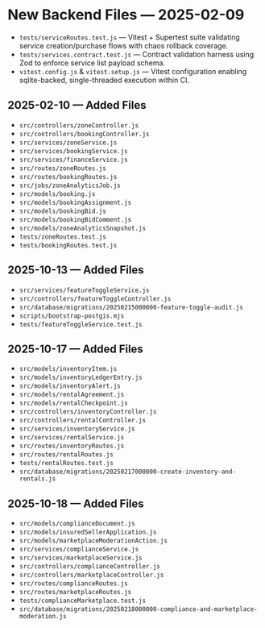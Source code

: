 # New Backend Files — 2025-02-09

- `tests/serviceRoutes.test.js` — Vitest + Supertest suite validating service creation/purchase flows with chaos rollback coverage.
- `tests/services.contract.test.js` — Contract validation harness using Zod to enforce service list payload schema.
- `vitest.config.js` & `vitest.setup.js` — Vitest configuration enabling sqlite-backed, single-threaded execution within CI.
## 2025-02-10 — Added Files
- `src/controllers/zoneController.js`
- `src/controllers/bookingController.js`
- `src/services/zoneService.js`
- `src/services/bookingService.js`
- `src/services/financeService.js`
- `src/routes/zoneRoutes.js`
- `src/routes/bookingRoutes.js`
- `src/jobs/zoneAnalyticsJob.js`
- `src/models/booking.js`
- `src/models/bookingAssignment.js`
- `src/models/bookingBid.js`
- `src/models/bookingBidComment.js`
- `src/models/zoneAnalyticsSnapshot.js`
- `tests/zoneRoutes.test.js`
- `tests/bookingRoutes.test.js`

## 2025-10-13 — Added Files
- `src/services/featureToggleService.js`
- `src/controllers/featureToggleController.js`
- `src/database/migrations/20250215000000-feature-toggle-audit.js`
- `scripts/bootstrap-postgis.mjs`
- `tests/featureToggleService.test.js`

## 2025-10-17 — Added Files
- `src/models/inventoryItem.js`
- `src/models/inventoryLedgerEntry.js`
- `src/models/inventoryAlert.js`
- `src/models/rentalAgreement.js`
- `src/models/rentalCheckpoint.js`
- `src/controllers/inventoryController.js`
- `src/controllers/rentalController.js`
- `src/services/inventoryService.js`
- `src/services/rentalService.js`
- `src/routes/inventoryRoutes.js`
- `src/routes/rentalRoutes.js`
- `tests/rentalRoutes.test.js`
- `src/database/migrations/20250217000000-create-inventory-and-rentals.js`

## 2025-10-18 — Added Files
- `src/models/complianceDocument.js`
- `src/models/insuredSellerApplication.js`
- `src/models/marketplaceModerationAction.js`
- `src/services/complianceService.js`
- `src/services/marketplaceService.js`
- `src/controllers/complianceController.js`
- `src/controllers/marketplaceController.js`
- `src/routes/complianceRoutes.js`
- `src/routes/marketplaceRoutes.js`
- `tests/complianceMarketplace.test.js`
- `src/database/migrations/20250218000000-compliance-and-marketplace-moderation.js`
